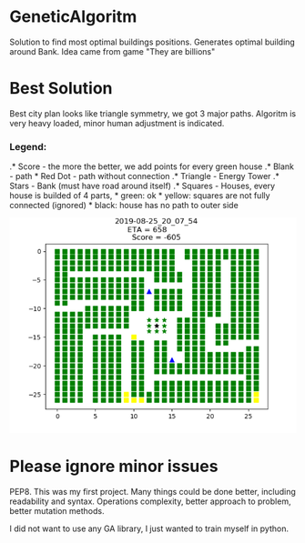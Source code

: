 # GeneticAlgoritm
Solution to find most optimal buildings positions.
Generates optimal building around Bank.
Idea came from game "They are billions"

# Best Solution 
Best city plan looks like triangle symmetry, we got 3 major paths. Algoritm is very heavy loaded, minor human adjustment is indicated.

### Legend:
.* Score - the more the better, we add points for every green house
.* Blank - path
	* Red Dot - path without connection
.* Triangle - Energy Tower
.* Stars - Bank (must have road around itself)
.* Squares - Houses, every house is builded of 4 parts, 
	* green: ok
	* yellow: squares are not fully connected (ignored)
	* black: house has no path to outer side

![Alt](/City_Plan/Gold.png?raw=true "Golden Solution")

# Please ignore minor issues 
PEP8. 
This was my first project. Many things could be done better, including readability and syntax. Operations complexity, better approach to problem, better mutation methods.


I did not want to use any GA library, I just wanted to train myself in python.